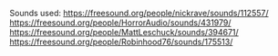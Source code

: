 Sounds used:
https://freesound.org/people/nickrave/sounds/112557/
https://freesound.org/people/HorrorAudio/sounds/431979/
https://freesound.org/people/MattLeschuck/sounds/394671/
https://freesound.org/people/Robinhood76/sounds/175513/

